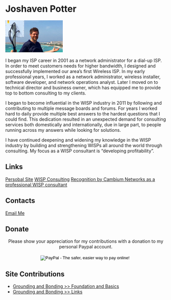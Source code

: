 <!-- TITLE: Joshaven Potter -->
<!-- SUBTITLE: A quick summary of Joshaven Potter -->

# Joshaven Potter
![Joshaven 100 High](/uploads/joshaven-100-high.jpg "Joshaven 100 High")

I began my ISP career in 2001 as a network administrator for a dial-up ISP. In order to meet customers needs for higher bandwidth, I designed and successfully implemented our area’s first Wireless ISP. In my early professional years, I worked as a network administrator, wireless installer, software developer, and network operations analyst. Later I moved on to technical director and business owner, which has equipped me to provide top to bottom consulting to my clients.

I began to become influential in the WISP industry in 2011 by following and contributing to multiple message boards and forums. For years I worked hard to daily provide multiple best answers to the hardest questions that I could find. This dedication resulted in an unexpected demand for consulting services both domestically and internationally, due in large part, to people running across my answers while looking for solutions.

I have continued deepening and widening my knowledge in the WISP industry by building and strengthening WISPs all around the world through consulting. My focus as a WISP consultant is “developing profitability”.

## Links
[Persobal Site](http://joshaven.com)
[WISP Consulting](http://wisp.live)
[Recognition by Cambium Networks as a professional WISP consultant](https://www.cambiumnetworks.com/ePMP_consultants/)

## Contacts
[Email Me](mailto:josh@wisp.live)

## Donate

<div align="center">
Please show your appreciation for my contributions with a donation to my personal Paypal account.<br><br>
<form action="https://www.paypal.com/cgi-bin/webscr" method="post" target="_top">
<input type="hidden" name="cmd" value="_s-xclick">
<input type="hidden" name="hosted_button_id" value="STD8KFVHLMN6L">
<input type="image" src="https://www.paypalobjects.com/en_US/i/btn/btn_donateCC_LG.gif" border="0" name="submit" alt="PayPal - The safer, easier way to pay online!">
<img alt="" border="0" src="https://www.paypalobjects.com/en_US/i/scr/pixel.gif" width="1" height="1">
</form>
</div>

## Site Contributions
* [Grounding and Bonding >> Foundation and Basics](/groundingandbonding/foundationsandbasics)
* [Grounding and Bonding >> Links](/groundingandbonding/links)